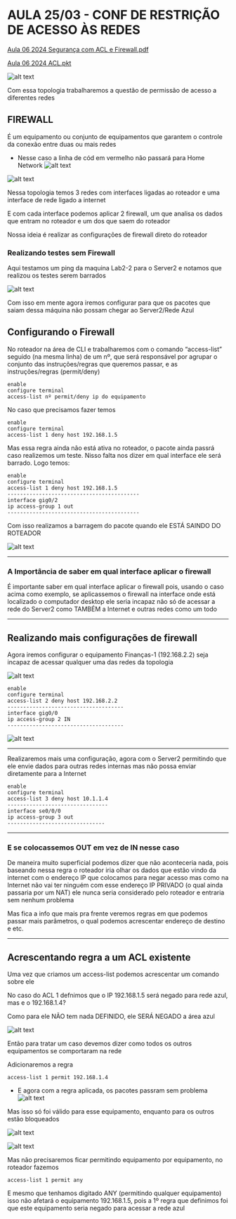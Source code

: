 # AULA 25/03 - CONF DE RESTRIÇÃO DE ACESSO ÀS REDES

[Aula 06 2024 Segurança com ACL e Firewall.pdf](https://prod-files-secure.s3.us-west-2.amazonaws.com/7fcb26bc-7e98-4600-9532-f1d6c7affda3/29e95e2e-45de-442a-a5a9-23cc7bbc212e/Aula_06_2024_Segurana_com_ACL_e_Firewall.pdf)

[Aula 06 2024 ACL.pkt](https://prod-files-secure.s3.us-west-2.amazonaws.com/7fcb26bc-7e98-4600-9532-f1d6c7affda3/d5f6f334-8f7b-406e-b43b-16a1fd02072a/Aula_06_2024_ACL.pkt)

![alt text](image.png)

Com essa topologia trabalharemos a questão de permissão de acesso a diferentes redes

## FIREWALL

É um equipamento ou conjunto de equipamentos que garantem o controle da conexão entre duas ou mais redes

- Nesse caso a linha de cód em vermelho não passará para Home Network
![alt text](image-1.png)


![alt text](image-2.png)

Nessa topologia temos 3 redes com interfaces ligadas ao roteador e uma interface de rede ligado a internet

E com cada interface podemos aplicar 2 firewall, um que analisa os dados que entram no roteador e um dos que saem do roteador 

Nossa ideia é realizar as configurações de firewall direto do roteador

### Realizando testes sem Firewall

Aqui testamos um ping da maquina Lab2-2 para o Server2 e notamos que realizou os testes serem barrados 

![alt text](image-3.png)

Com isso em mente agora iremos configurar para que os pacotes que saiam dessa máquina não possam chegar ao Server2/Rede Azul

## Configurando o Firewall

No roteador na área de CLI e trabalharemos com o comando “access-list” seguido (na mesma linha) de um nº, que será responsável por agrupar o conjunto das instruções/regras que queremos passar, e as instruções/regras (permit/deny)

```
enable
configure terminal
access-list nº permit/deny ip do equipamento
```

No caso que precisamos fazer temos

```
enable
configure terminal 
access-list 1 deny host 192.168.1.5
```

Mas essa regra ainda não está ativa no roteador, o pacote ainda passrá caso realizemos um teste. Nisso falta nos dizer em qual interface ele será barrado. Logo temos:

```
enable
configure terminal 
access-list 1 deny host 192.168.1.5
------------------------------------------
interface gig0/2
ip access-group 1 out
------------------------------------------
```

Com isso realizamos a barragem do pacote quando ele ESTÁ SAINDO DO ROTEADOR

![alt text](image-4.png)

---

### A Importância de saber em qual interface aplicar o firewall

É importante saber em qual interface aplicar o firewall pois, usando o caso acima como exemplo, se aplicassemos o firewall na interface onde está localizado o computador desktop ele seria incapaz não só de acessar a rede do Server2 como TAMBÉM a Internet e outras redes como um todo 

---

## Realizando mais configurações de firewall

Agora iremos configurar o equipamento Finanças-1 (192.168.2.2) seja incapaz de acessar qualquer uma das redes da topologia

![alt text](image-5.png)

```
enable
configure terminal
access-list 2 deny host 192.168.2.2
-------------------------------------
interface gig0/0
ip access-group 2 IN
-------------------------------------
```

![alt text](image-6.png)

---

Realizaremos mais uma configuração, agora com o Server2 permitindo que ele envie dados para outras redes internas mas não possa enviar diretamente para a Internet

```
enable
configure terminal
access-list 3 deny host 10.1.1.4
--------------------------------
interface se0/0/0
ip access-group 3 out
-------------------------------
```

---

### E se colocassemos OUT em vez de IN nesse caso

De maneira muito superficial podemos dizer que não aconteceria nada, pois baseando nessa regra o roteador iria olhar os dados que estão vindo da internet com o endereço IP que colocamos para negar acesso mas como na Internet não vai ter ninguém com esse endereço IP PRIVADO (o qual ainda passaria por um NAT) ele nunca seria considerado pelo roteador e entraria sem nenhum problema

Mas fica a info que mais pra frente veremos regras em que podemos passar mais parâmetros, o qual podemos acrescentar endereço de destino e etc.

---

## Acrescentando regra a um ACL existente

Uma vez que criamos um access-list podemos acrescentar um comando sobre ele 

No caso do ACL 1 defnimos que o IP 192.168.1.5 será negado para rede azul, mas e o 192.168.1.4?

Como para ele NÃO tem nada DEFINIDO, ele SERÁ NEGADO a área azul

![alt text](image-7.png)

Então para tratar um caso devemos dizer como todos os outros equipamentos se comportaram na rede

Adicionaremos a regra

```
access-list 1 permit 192.168.1.4
```

- E agora com a regra aplicada, os pacotes passram sem problema
![alt text](image-8.png)


Mas isso só foi válido para esse equipamento, enquanto para os outros estão bloqueados 

![alt text](image-9.png)

![alt text](image-10.png)

Mas não precisaremos ficar permitindo equipamento por equipamento, no roteador fazemos

```
access-list 1 permit any
```

E mesmo que tenhamos digitado ANY (permitindo qualquer equipamento) isso não afetará o equipamento 192.168.1.5, pois a 1º regra que definimos foi que este equipamento seria negado para acessar a rede azul